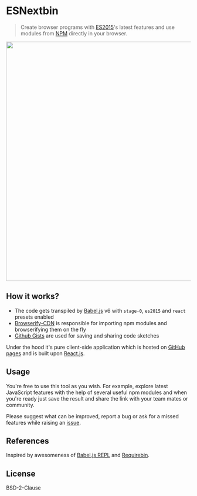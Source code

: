 # ESNextbin

> Create browser programs with [ES2015](https://babeljs.io/docs/learn-es2015/)'s latest features and use modules from [NPM](https://www.npmjs.com/) directly in your browser.

[<img src="https://dl.dropboxusercontent.com/u/100463011/esnextbin-beta-demo.gif" width="650" />](http://esnextb.in)

## How it works?

- The code gets transpiled by [Babel.js](http://babeljs.io/) v6 with `stage-0`, `es2015` and `react` presets enabled
- [Browserify-CDN](https://wzrd.in/) is responsible for importing npm modules and browserifying them on the fly
- [Github Gists](https://gist.github.com/) are used for saving and sharing code sketches

Under the hood it's pure client-side application which is hosted on [GitHub pages](https://pages.github.com/) and is built upon [React.js](https://facebook.github.io/react/).

## Usage

You're free to use this tool as you wish. For example, explore latest JavaScript features with the help of several useful npm modules and when you're ready just save the result and share the link with your team mates or community.

Please suggest what can be improved, report a bug or ask for a missed features while raising an [issue](https://github.com/voronianski/esnextbin/issues).

## References

Inspired by awesomeness of [Babel.js REPL](http://babeljs.io/repl/) and [Requirebin](http://requirebin.com/).

## License

BSD-2-Clause

